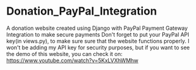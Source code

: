 # Donation_PayPal_Integration
A donation website created using Django with PayPal Payment Gateway Integration to make secure payments
Don't forget to put your PayPal API key(in views.py), to make sure sure that the website functions properly.
I won't be adding my API key for security purposes, but if you want to see the demo of this website, you can check it on:
https://www.youtube.com/watch?v=5KxLVXhWMhw

